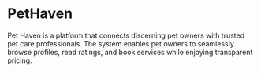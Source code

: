 # PetHaven
Pet Haven is a platform that connects discerning pet owners with trusted pet care professionals.  The system enables pet owners to seamlessly browse profiles, read ratings, and book services while  enjoying transparent pricing. 
